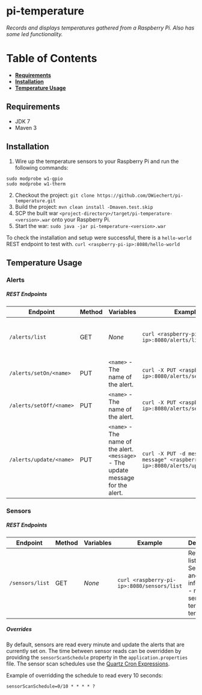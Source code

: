 # pi-temperature
*Records and displays temperatures gathered from a Raspberry Pi. Also has some led functionality.*

# Table of Contents
* **[Requirements](#requirements)**
* **[Installation](#installation)**
* **[Temperature Usage](#temperature-usage)**

## Requirements
* JDK 7
* Maven 3

## Installation
1. Wire up the temperature sensors to your Raspberry Pi and run the following commands:
```
sudo modprobe w1-gpio
sudo modprobe w1-therm
```
2. Checkout the project:
```git clone https://github.com/DWiechert/pi-temperature.git```
3. Build the project:
```mvn clean install -Dmaven.test.skip```
4. SCP the built war `<project-directory>/target/pi-temperature-<version>.war` onto your Raspberry Pi.
5. Start the war:
```sudo java -jar pi-temperature-<version>.war```

To check the installation and setup were successful, there is a `hello-world` REST endpoint to test with.
```curl <raspberry-pi-ip>:8080/hello-world```

## Temperature Usage
### Alerts
##### REST Endpoints

Endpoint | Method | Variables | Example | Description
--- | --- | --- | --- | ---
`/alerts/list` | GET | _None_ | `curl <raspberry-pi-ip>:8080/alerts/list` | Returns a list of all Alerts and their status (on or off).
`/alerts/setOn/<name>` | PUT | `<name>` - The name of the alert. | `curl -X PUT <raspberry-pi-ip>:8080/alerts/setOn/<name>` | Turns the specified alert on.
`/alerts/setOff/<name>` | PUT | `<name>` - The name of the alert. | `curl -X PUT <raspberry-pi-ip>:8080/alerts/setOff/<name>` | Turns the specified alert off.
`/alerts/update/<name>` | PUT | `<name>` - The name of the alert. `<message>` - The update message for the alert. | `curl -X PUT -d message="Some message" <raspberry-pi-ip>:8080/alerts/update/<name>` | Updates the specified alert with the provided message.

### Sensors
##### REST Endpoints

Endpoint | Method | Variables | Example | Description
--- | --- | --- | --- | ---
`/sensors/list` | GET | _None_ | `curl <raspberry-pi-ip>:8080/sensors/list` | Returns a list of all Sensors and their information - name, serialId, tempC, tempF.

##### Overrides

By default, sensors are read every minute and update the alerts that are currently set on. The time between sensor reads can be overridden by providing the `sensorScanSchedule` property in the `application.properties` file. The sensor scan schedules use the [Quartz Cron Expressions](http://www.quartz-scheduler.org/documentation/quartz-2.x/tutorials/tutorial-lesson-06).

Example of overridding the schedule to read every 10 seconds:
```
sensorScanSchedule=0/10 * * * * ?
```
